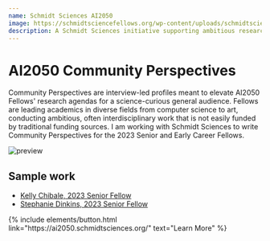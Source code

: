 ```yaml
---
name: Schmidt Sciences AI2050
image: https://schmidtsciencefellows.org/wp-content/uploads/schmidtsciences_primary_color.png
description: A Schmidt Sciences initiative supporting ambitious research into the development, use, and social impact of AI
---
```


# AI2050 Community Perspectives
Community Perspectives are interview-led profiles meant to elevate AI2050 Fellows' research agendas for a science-curious general audience. Fellows are leading academics in diverse fields from computer science to art, conducting ambitious, often interdisciplinary work that is not easily funded by traditional funding sources. I am working with Schmidt Sciences to write Community Perspectives for the 2023 Senior and Early Career Fellows. 

![preview](https://ai2050-live.imgix.net/wp-content/uploads/sites/3/2023/06/AI2050_NewsandPerspectives.png)

## Sample work
- [Kelly Chibale, 2023 Senior Fellow](https://ai2050.schmidtsciences.org/community-perspective-kelly-chibale/)
- [Stephanie Dinkins, 2023 Senior Fellow](https://ai2050.schmidtsciences.org/community-perspective-stephanie-dinkins/)

<p class="text-center">
{% include elements/button.html link="https://ai2050.schmidtsciences.org/" text="Learn More" %}
</p>
